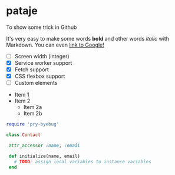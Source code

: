 # pataje
To show some trick in Github

It's very easy to make some words **bold** and other words *italic* with Markdown.
You can even [link to Google!](http://google.com)

 - [ ] Screen width (integer)
 - [x] Service worker support
 - [x] Fetch support
 - [x] CSS flexbox support
 - [ ] Custom elements

* Item 1
* Item 2
  * Item 2a
  * Item 2b
  
 ```rb 
require 'pry-byebug'

class Contact
 
  attr_accessor :name, :email

  def initialize(name, email)
    # TODO: assign local variables to instance variables
  end


  


  
  
 


